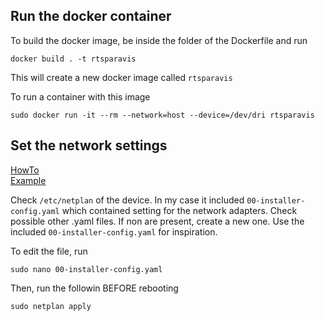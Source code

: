 ## Run the docker container
To build the docker image, be inside the folder of the Dockerfile and run  
```
docker build . -t rtsparavis
```  
This will create a new docker image called `rtsparavis`

To run a container with this image  
```
sudo docker run -it --rm --network=host --device=/dev/dri rtsparavis
```


## Set the network settings
[HowTo](https://www.freecodecamp.org/news/setting-a-static-ip-in-ubuntu-linux-ip-address-tutorial/) \
[Example](https://www.reddit.com/r/Ubuntu/comments/njpjsw/ubuntu_server_20042_dhcp_to_static_ip_netplan/
)

Check `/etc/netplan` of the device. In my case it included `00-installer-config.yaml` which contained setting for the network adapters. Check possible other .yaml files. If non are present, create a new one. Use the included `00-installer-config.yaml` for inspiration.

To edit the file, run
```
sudo nano 00-installer-config.yaml
```

Then, run the followin BEFORE rebooting 
```
sudo netplan apply
``` 